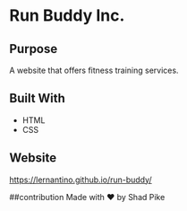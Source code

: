 # Run Buddy Inc.

## Purpose
A website that offers fitness training services.

## Built With
* HTML
* CSS

## Website
https://lernantino.github.io/run-buddy/

##contribution
Made with ❤️ by Shad Pike

